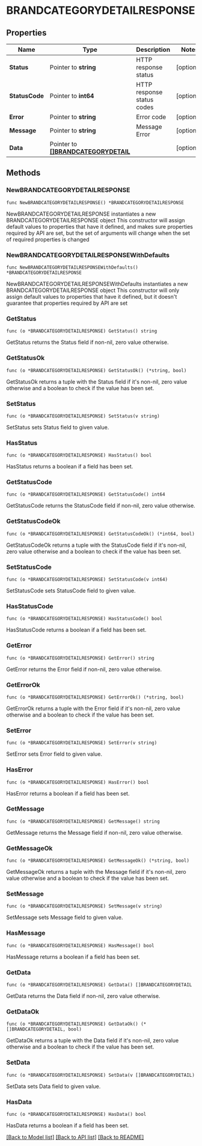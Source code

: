 # BRANDCATEGORYDETAILRESPONSE

## Properties

Name | Type | Description | Notes
------------ | ------------- | ------------- | -------------
**Status** | Pointer to **string** | HTTP response status | [optional] 
**StatusCode** | Pointer to **int64** | HTTP response status codes | [optional] 
**Error** | Pointer to **string** | Error code | [optional] 
**Message** | Pointer to **string** | Message Error | [optional] 
**Data** | Pointer to [**[]BRANDCATEGORYDETAIL**](BRANDCATEGORYDETAIL.md) |  | [optional] 

## Methods

### NewBRANDCATEGORYDETAILRESPONSE

`func NewBRANDCATEGORYDETAILRESPONSE() *BRANDCATEGORYDETAILRESPONSE`

NewBRANDCATEGORYDETAILRESPONSE instantiates a new BRANDCATEGORYDETAILRESPONSE object
This constructor will assign default values to properties that have it defined,
and makes sure properties required by API are set, but the set of arguments
will change when the set of required properties is changed

### NewBRANDCATEGORYDETAILRESPONSEWithDefaults

`func NewBRANDCATEGORYDETAILRESPONSEWithDefaults() *BRANDCATEGORYDETAILRESPONSE`

NewBRANDCATEGORYDETAILRESPONSEWithDefaults instantiates a new BRANDCATEGORYDETAILRESPONSE object
This constructor will only assign default values to properties that have it defined,
but it doesn't guarantee that properties required by API are set

### GetStatus

`func (o *BRANDCATEGORYDETAILRESPONSE) GetStatus() string`

GetStatus returns the Status field if non-nil, zero value otherwise.

### GetStatusOk

`func (o *BRANDCATEGORYDETAILRESPONSE) GetStatusOk() (*string, bool)`

GetStatusOk returns a tuple with the Status field if it's non-nil, zero value otherwise
and a boolean to check if the value has been set.

### SetStatus

`func (o *BRANDCATEGORYDETAILRESPONSE) SetStatus(v string)`

SetStatus sets Status field to given value.

### HasStatus

`func (o *BRANDCATEGORYDETAILRESPONSE) HasStatus() bool`

HasStatus returns a boolean if a field has been set.

### GetStatusCode

`func (o *BRANDCATEGORYDETAILRESPONSE) GetStatusCode() int64`

GetStatusCode returns the StatusCode field if non-nil, zero value otherwise.

### GetStatusCodeOk

`func (o *BRANDCATEGORYDETAILRESPONSE) GetStatusCodeOk() (*int64, bool)`

GetStatusCodeOk returns a tuple with the StatusCode field if it's non-nil, zero value otherwise
and a boolean to check if the value has been set.

### SetStatusCode

`func (o *BRANDCATEGORYDETAILRESPONSE) SetStatusCode(v int64)`

SetStatusCode sets StatusCode field to given value.

### HasStatusCode

`func (o *BRANDCATEGORYDETAILRESPONSE) HasStatusCode() bool`

HasStatusCode returns a boolean if a field has been set.

### GetError

`func (o *BRANDCATEGORYDETAILRESPONSE) GetError() string`

GetError returns the Error field if non-nil, zero value otherwise.

### GetErrorOk

`func (o *BRANDCATEGORYDETAILRESPONSE) GetErrorOk() (*string, bool)`

GetErrorOk returns a tuple with the Error field if it's non-nil, zero value otherwise
and a boolean to check if the value has been set.

### SetError

`func (o *BRANDCATEGORYDETAILRESPONSE) SetError(v string)`

SetError sets Error field to given value.

### HasError

`func (o *BRANDCATEGORYDETAILRESPONSE) HasError() bool`

HasError returns a boolean if a field has been set.

### GetMessage

`func (o *BRANDCATEGORYDETAILRESPONSE) GetMessage() string`

GetMessage returns the Message field if non-nil, zero value otherwise.

### GetMessageOk

`func (o *BRANDCATEGORYDETAILRESPONSE) GetMessageOk() (*string, bool)`

GetMessageOk returns a tuple with the Message field if it's non-nil, zero value otherwise
and a boolean to check if the value has been set.

### SetMessage

`func (o *BRANDCATEGORYDETAILRESPONSE) SetMessage(v string)`

SetMessage sets Message field to given value.

### HasMessage

`func (o *BRANDCATEGORYDETAILRESPONSE) HasMessage() bool`

HasMessage returns a boolean if a field has been set.

### GetData

`func (o *BRANDCATEGORYDETAILRESPONSE) GetData() []BRANDCATEGORYDETAIL`

GetData returns the Data field if non-nil, zero value otherwise.

### GetDataOk

`func (o *BRANDCATEGORYDETAILRESPONSE) GetDataOk() (*[]BRANDCATEGORYDETAIL, bool)`

GetDataOk returns a tuple with the Data field if it's non-nil, zero value otherwise
and a boolean to check if the value has been set.

### SetData

`func (o *BRANDCATEGORYDETAILRESPONSE) SetData(v []BRANDCATEGORYDETAIL)`

SetData sets Data field to given value.

### HasData

`func (o *BRANDCATEGORYDETAILRESPONSE) HasData() bool`

HasData returns a boolean if a field has been set.


[[Back to Model list]](../README.md#documentation-for-models) [[Back to API list]](../README.md#documentation-for-api-endpoints) [[Back to README]](../README.md)



